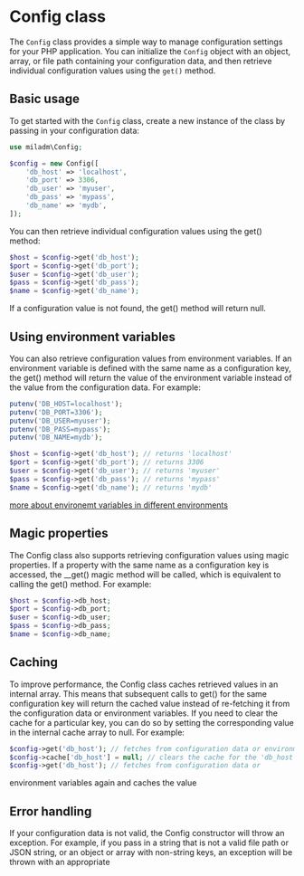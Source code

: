 # Config class

The `Config` class provides a simple way to manage configuration settings for your PHP application. You can initialize the `Config` object with an object, array, or file path containing your configuration data, and then retrieve individual configuration values using the `get()` method.

## Basic usage

To get started with the `Config` class, create a new instance of the class by passing in your configuration data:

```php
use miladm\Config;

$config = new Config([
    'db_host' => 'localhost',
    'db_port' => 3306,
    'db_user' => 'myuser',
    'db_pass' => 'mypass',
    'db_name' => 'mydb',
]);
```
You can then retrieve individual configuration values using the get() method:

```php
$host = $config->get('db_host');
$port = $config->get('db_port');
$user = $config->get('db_user');
$pass = $config->get('db_pass');
$name = $config->get('db_name');
```
If a configuration value is not found, the get() method will return null.

## Using environment variables
You can also retrieve configuration values from environment variables. If an environment variable is defined with the same name as a configuration key, the get() method will return the value of the environment variable instead of the value from the configuration data. For example:

```php
putenv('DB_HOST=localhost');
putenv('DB_PORT=3306');
putenv('DB_USER=myuser');
putenv('DB_PASS=mypass');
putenv('DB_NAME=mydb');

$host = $config->get('db_host'); // returns 'localhost'
$port = $config->get('db_port'); // returns 3306
$user = $config->get('db_user'); // returns 'myuser'
$pass = $config->get('db_pass'); // returns 'mypass'
$name = $config->get('db_name'); // returns 'mydb'
```
[more about environemt variables in different environments](more_about_environment.md)

## Magic properties
The Config class also supports retrieving configuration values using magic properties. If a property with the same name as a configuration key is accessed, the __get() magic method will be called, which is equivalent to calling the get() method. For example:

```php
$host = $config->db_host;
$port = $config->db_port;
$user = $config->db_user;
$pass = $config->db_pass;
$name = $config->db_name;
```
## Caching
To improve performance, the Config class caches retrieved values in an internal array. This means that subsequent calls to get() for the same configuration key will return the cached value instead of re-fetching it from the configuration data or environment variables. If you need to clear the cache for a particular key, you can do so by setting the corresponding value in the internal cache array to null. For example:

```php
$config->get('db_host'); // fetches from configuration data or environment variables and caches the value
$config->cache['db_host'] = null; // clears the cache for the 'db_host' key
$config->get('db_host'); // fetches from configuration data or 
```
environment variables again and caches the value

## Error handling
If your configuration data is not valid, the Config constructor will throw an exception. For example, if you pass in a string that is not a valid file path or JSON string, or an object or array with non-string keys, an exception will be thrown with an appropriate